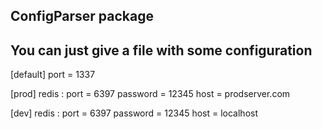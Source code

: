 ## ConfigParser package 

## You can just give a file with some configuration

[default]
port = 1337

[prod]
redis :
	port = 6397
	password = 12345
	host = prodserver.com

[dev]
redis :
	port = 6397
	password = 12345
	host = localhost